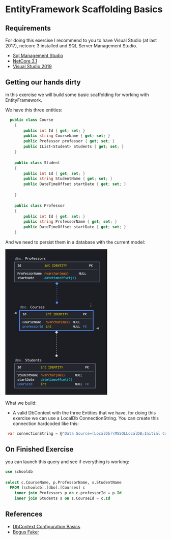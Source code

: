# EntityFramework Scaffolding Basics

## Requirements 

For doing this exercise I recommend to you to have Visual Studio (at last 2017), netcore 3 installed and SQL Server Management Studio.

- [Sql Management Studio](https://docs.microsoft.com/es-es/sql/ssms/download-sql-server-management-studio-ssms?view=sql-server-ver15)
- [NetCore 3.1](https://dotnet.microsoft.com/download/dotnet/3.1)
- [Visual Studio 2019](https://visualstudio.microsoft.com/es/vs/)


## Getting our hands dirty

in this exercise we will build some basic scaffolding for working with EntityFramework.

We have this three entities:

```csharp
  public class Course
    {
        public int Id { get; set; }
        public string CourseName { get; set; }
        public Professor professor { get; set; }
        public IList<Student> Students { get; set; }
    }

    public class Student
    {
        public int Id { get; set; }
        public string StudentName { get; set; }
        public DateTimeOffset startDate { get; set; }

    }

    public class Professor
    {
        public int Id { get; set; }
        public string ProfessorName { get; set; }
        public DateTimeOffset startDate { get; set; }
    }
```

And we need to persist them in a database with the current model:


![database schema](../../docs/firstschema.png)


What we build: 
 - A valid DbContext with the three Entities that we have.
for doing this exercise we can use a LocalDb ConnectionString.
You can create this connection hardcoded like this:

```csharp
 var connectionString = @"Data Source=(LocalDb)\MSSQLLocalDB;Initial Catalog=schooldb;Integrated Security=SSPI;";
```

## On Finished Exercise

you can launch this query and see if everything is working:

```sql
use schooldb

select c.CourseName, p.ProfessorName, s.StudentName
  FROM [schooldb].[dbo].[Courses] c 
    inner join Professors p on c.professorId = p.Id
	inner join Students s on s.CourseId = c.Id
```

## References

- [DbContext Configuration Basics](https://docs.microsoft.com/es-es/ef/core/dbcontext-configuration/)
- [Bogus Faker](https://github.com/bchavez/Bogus)
